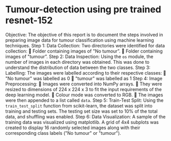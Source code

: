 # Tumour-detection using pre trained resnet-152

Objective:
The objective of this report is to document the steps involved in preparing image data for tumour
classification using machine learning techniques.
Step 1: Data Collection:
Two directories were identified for data collection:
 Folder containing images of "No tumour”.
 Folder containing images of "tumour”.
Step 2: Data Inspection:
Using the `os` module, the number of images in each directory was obtained. This was done to
understand the distribution of data between the two classes.
Step 3: Labelling:
The images were labelled according to their respective classes:
 "No tumour" was labelled as 0
 "tumour" was labelled as 1
Step 4: Image Preprocessing:
 Images were converted into NumPy arrays.
 They were resized to dimensions of 224 x 224 x 3 to fit the input requirements of the deep
learning model.
 Colour mode was converted to RGB.
 The images were then appended to a list called `data`.
Step 5: Train-Test Split:
Using the `train_test_split` function from scikit-learn, the dataset was split into training and testing
sets. The testing set size was set to 10% of the total data, and shuffling was enabled.
Step 6: Data Visualization:
A sample of the training data was visualized using matplotlib. A grid of 4x4 subplots was created to
display 16 randomly selected images along with their corresponding class labels ("No tumour" or
"tumour"). 
